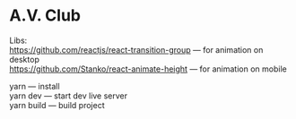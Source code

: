 # A.V. Club

Libs:  
https://github.com/reactjs/react-transition-group — for animation on desktop  
https://github.com/Stanko/react-animate-height — for animation on mobile

yarn — install  
yarn dev — start dev live server  
yarn build — build project  
